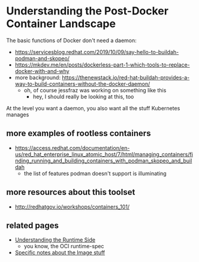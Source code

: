 # Understanding the Post-Docker Container Landscape

The basic functions of Docker don't need a daemon:

- https://servicesblog.redhat.com/2019/10/09/say-hello-to-buildah-podman-and-skopeo/
- https://mkdev.me/en/posts/dockerless-part-1-which-tools-to-replace-docker-with-and-why
- more background: https://thenewstack.io/red-hat-buildah-provides-a-way-to-build-containers-without-the-docker-daemon/
  - oh, of course jessfraz was working on something like this
    - hey, I should really be looking at this, too

At the level you want a daemon, you also want all the stuff Kubernetes manages

## more examples of rootless containers

- https://access.redhat.com/documentation/en-us/red_hat_enterprise_linux_atomic_host/7/html/managing_containers/finding_running_and_building_containers_with_podman_skopeo_and_buildah
  - the list of features podman doesn't support is illuminating

## more resources about this toolset

- http://redhatgov.io/workshops/containers_101/

## related pages

- [Understanding the Runtime Side](zjbpr-vc1rp-cr9j6-vdqav-h61r3)
  - you know, the OCI runtime-spec
- [Specific notes about the Image stuff](0rrck-8xa2r-avakd-n4wm3-j26ry)
